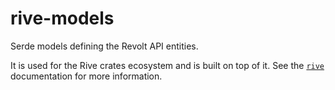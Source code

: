 # rive-models

Serde models defining the Revolt API entities.

It is used for the Rive crates ecosystem and is built on top of it. See the [`rive`](https://docs.rs/rive) documentation for more information.
